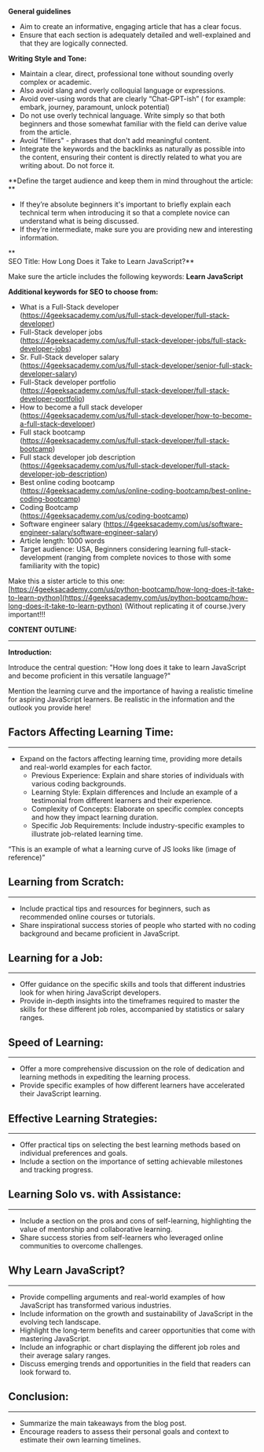 **General guidelines**



* Aim to create an informative, engaging article that has a clear focus.
* Ensure that each section is adequately detailed and well-explained and that they are logically connected.

**Writing Style and Tone:**



* Maintain a clear, direct, professional tone without sounding overly complex or academic.
* Also avoid slang and overly colloquial language or expressions.
* Avoid over-using words that are clearly “Chat-GPT-ish” ( for example: embark, journey, paramount, unlock potential)
* Do not use overly technical language. Write simply so that both beginners and those somewhat familiar with the field can derive value from the article.
* Avoid "fillers" - phrases that don't add meaningful content.
* Integrate the keywords and the backlinks as naturally as possible  into the content, ensuring their content is directly related to what you are writing about. Do not force it.

**Define the target audience and keep them in mind throughout the article: **



* If they’re absolute beginners it's important to briefly explain each technical term when introducing it so that a complete novice can understand what is being discussed.
* If they’re intermediate, make sure you are providing new and interesting information.

** \
SEO Title: How Long Does it Take to Learn JavaScript?**

Make sure the article includes the following keywords: **Learn JavaScript**

**Additional keywords for SEO to choose from:**



* What is a Full-Stack developer \
(https://4geeksacademy.com/us/full-stack-developer/full-stack-developer)
* Full-Stack developer jobs \
(https://4geeksacademy.com/us/full-stack-developer-jobs/full-stack-developer-jobs)
* Sr. Full-Stack developer salary \
(https://4geeksacademy.com/us/full-stack-developer/senior-full-stack-developer-salary)
* Full-Stack developer portfolio \
(https://4geeksacademy.com/us/full-stack-developer/full-stack-developer-portfolio)
* How to become a full stack developer  \
(https://4geeksacademy.com/us/full-stack-developer/how-to-become-a-full-stack-developer)
* Full stack bootcamp  \
(https://4geeksacademy.com/us/full-stack-developer/full-stack-bootcamp)
* Full stack developer job description \
(https://4geeksacademy.com/us/full-stack-developer/full-stack-developer-job-description)
* Best online coding bootcamp \
(https://4geeksacademy.com/us/online-coding-bootcamp/best-online-coding-bootcamp)
* Coding Bootcamp \
(https://4geeksacademy.com/us/coding-bootcamp)
* Software engineer salary (https://4geeksacademy.com/us/software-engineer-salary/software-engineer-salary)
* Article length: 1000 words
* Target audience: USA, Beginners considering learning full-stack-development (ranging from complete novices to those with some familiarity with the topic)

Make this a sister article to this one: [https://4geeksacademy.com/us/python-bootcamp/how-long-does-it-take-to-learn-python](https://4geeksacademy.com/us/python-bootcamp/how-long-does-it-take-to-learn-python) (Without replicating it of course.)very important!!!

**CONTENT OUTLINE:**

---
**Introduction:**

Introduce the central question: "How long does it take to learn JavaScript and become proficient in this versatile language?"

Mention  the  learning curve and the importance of having a realistic  timeline for aspiring JavaScript learners. Be realistic in the information and the outlook you provide here! 


## **Factors Affecting Learning Time:**
---


* Expand on the factors affecting learning time, providing more details and real-world examples for each factor.
    * Previous Experience: Explain and share stories of individuals with various coding backgrounds.
    * Learning Style: Explain differences and Include an example of a testimonial from different learners and their experience.
    * Complexity of Concepts: Elaborate on specific complex concepts and how they impact learning duration.
    * Specific Job Requirements: Include industry-specific examples to illustrate job-related learning time.


“This is an example of what a learning curve of JS looks like (image of reference)”

## **Learning from Scratch:**
---


* Include practical tips and resources for beginners, such as recommended online courses or tutorials.
* Share inspirational success stories of people who started with no coding background and became proficient in JavaScript.

## **Learning for a Job:**
---


* Offer guidance on the specific skills and tools that different industries look for when hiring JavaScript developers.
* Provide in-depth insights into the timeframes required to master the skills for these different job roles, accompanied by statistics or salary ranges.

## **Speed of Learning:**
---

* Offer a more comprehensive discussion on the role of dedication and learning methods in expediting the learning process.
* Provide specific examples of how different learners have accelerated their JavaScript learning.

## **Effective Learning Strategies:**
---
* Offer practical tips on selecting the best learning methods based on individual preferences and goals.
* Include a section on the importance of setting achievable milestones and tracking progress.

## **Learning Solo vs. with Assistance:**
---


* Include a section on the pros and cons of self-learning, highlighting the value of mentorship and collaborative learning.
* Share success stories from self-learners who leveraged online communities to overcome challenges.

## **Why Learn JavaScript?**
---
* Provide compelling arguments and real-world examples of how JavaScript has transformed various industries.
* Include information on the growth and sustainability of JavaScript in the evolving tech landscape.
* Highlight the long-term benefits and career opportunities that come with mastering JavaScript.
* Include an infographic or chart displaying the different job roles and their average salary ranges.
* Discuss emerging trends and opportunities in the field that readers can look forward to.

## **Conclusion:**
---
* Summarize the main takeaways from the blog post.
* Encourage readers to assess their personal goals and context to estimate their own learning timelines.

